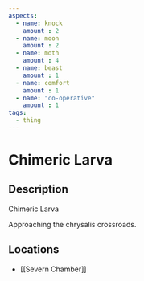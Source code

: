 ```yaml
---
aspects: 
  - name: knock
    amount : 2
  - name: moon
    amount : 2
  - name: moth
    amount : 4
  - name: beast
    amount : 1
  - name: comfort
    amount : 1
  - name: "co-operative"
    amount : 1
tags:
  - thing
---
```


# Chimeric Larva

## Description
Chimeric Larva

Approaching the chrysalis crossroads.
## Locations
- [[Severn Chamber]]